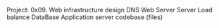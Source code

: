 Project: 0x09. Web infrastructure design
DNS
Web Server
Server
Load balance
DataBase
Application server
codebase (files)
